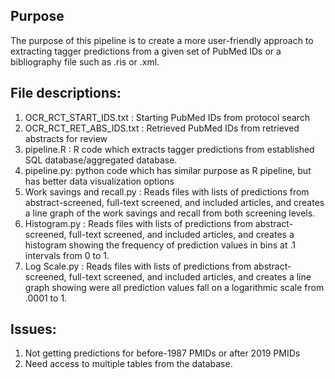 ## Purpose
The purpose of this pipeline is to create a more user-friendly approach to extracting tagger predictions from a given set of PubMed IDs or a bibliography file such as .ris or .xml. 

## File descriptions:
1. OCR_RCT_START_IDS.txt : Starting PubMed IDs from protocol search 
2. OCR_RCT_RET_ABS_IDS.txt : Retrieved PubMed IDs from retrieved abstracts for review 
3. pipeline.R : R code which extracts tagger predictions from established SQL database/aggregated database.
4. pipeline.py: python code which has similar purpose as R pipeline, but has better data visualization options
5. Work savings and recall.py : Reads files with lists of predictions from abstract-screened, full-text screened, and included articles, and creates a line graph of the work savings and recall from both screening levels.
6. Histogram.py : Reads files with lists of predictions from abstract-screened, full-text screened, and included articles, and creates a histogram showing the frequency of prediction values in bins at .1 intervals from 0 to 1.
7. Log Scale.py : Reads files with lists of predictions from abstract-screened, full-text screened, and included articles, and creates a line graph showing were all prediction values fall on a logarithmic scale from .0001 to 1.

## Issues:
1. Not getting predictions for before-1987 PMIDs or after 2019 PMIDs
2. Need access to multiple tables from the database. 
